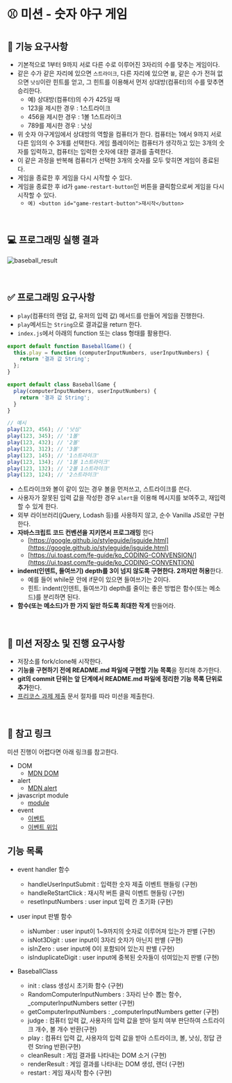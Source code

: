 # ⚾ 미션 - 숫자 야구 게임

## 🎯 기능 요구사항

- 기본적으로 1부터 9까지 서로 다른 수로 이루어진 3자리의 수를 맞추는 게임이다.
- 같은 수가 같은 자리에 있으면 `스트라이크`, 다른 자리에 있으면 `볼`, 같은 수가 전혀 없으면 `낫싱`이란 힌트를 얻고, 그 힌트를 이용해서 먼저 상대방(컴퓨터)의 수를 맞추면 승리한다.
  - 예) 상대방(컴퓨터)의 수가 425일 때
  - 123을 제시한 경우 : 1스트라이크
  - 456을 제시한 경우 : 1볼 1스트라이크
  - 789를 제시한 경우 : 낫싱
- 위 숫자 야구게임에서 상대방의 역할을 컴퓨터가 한다. 컴퓨터는 1에서 9까지 서로 다른 임의의 수 3개를 선택한다. 게임 플레이어는 컴퓨터가 생각하고 있는 3개의 숫자를 입력하고, 컴퓨터는 입력한 숫자에 대한 결과를 출력한다.
- 이 같은 과정을 반복해 컴퓨터가 선택한 3개의 숫자를 모두 맞히면 게임이 종료된다.
- 게임을 종료한 후 게임을 다시 시작할 수 있다.
- 게임을 종료한 후 id가 `game-restart-button`인 버튼을 클릭함으로써 게임을 다시 시작할 수 있다.
  - `예) <button id="game-restart-button">재시작</button>`

<br>

## 💻 프로그래밍 실행 결과

![baseball_result](https://user-images.githubusercontent.com/50367798/100166088-32473e00-2eff-11eb-9454-5d45e648b37e.jpg)

<br>

## ✅ 프로그래밍 요구사항

- `play`(컴퓨터의 랜덤 값, 유저의 입력 값) 메서드를 만들어 게임을 진행한다.
- `play`메서드는 `String`으로 결과값을 return 한다.
- `index.js`에서 아래의 function 또는 class 형태를 활용한다.

```javascript
export default function BaseballGame() {
  this.play = function (computerInputNumbers, userInputNumbers) {
    return '결과 값 String';
  };
}

export default class BaseballGame {
  play(computerInputNumbers, userInputNumbers) {
    return '결과 값 String';
  }
}

// 예시
play(123, 456); // '낫싱'
play(123, 345); // '1볼'
play(123, 432); // '2볼'
play(123, 312); // '3볼'
play(123, 145); // '1스트라이크'
play(123, 134); // '1볼 1스트라이크'
play(123, 132); // '2볼 1스트라이크'
play(123, 124); // '2스트라이크'
```

- 스트라이크와 볼이 같이 있는 경우 볼을 먼저쓰고, 스트라이크를 쓴다.
- 사용자가 잘못된 입력 값을 작성한 경우 `alert`을 이용해 메시지를 보여주고, 재입력할 수 있게 한다.
- 외부 라이브러리(jQuery, Lodash 등)를 사용하지 않고, 순수 Vanilla JS로만 구현한다.
- **자바스크립트 코드 컨벤션을 지키면서 프로그래밍** 한다
  - [https://google.github.io/styleguide/jsguide.html](https://google.github.io/styleguide/jsguide.html)
  - [https://ui.toast.com/fe-guide/ko_CODING-CONVENSION/](https://ui.toast.com/fe-guide/ko_CODING-CONVENTION)
- **indent(인덴트, 들여쓰기) depth를 3이 넘지 않도록 구현한다. 2까지만 허용**한다.
  - 예를 들어 while문 안에 if문이 있으면 들여쓰기는 2이다.
  - 힌트: indent(인덴트, 들여쓰기) depth를 줄이는 좋은 방법은 함수(또는 메소드)를 분리하면 된다.
- **함수(또는 메소드)가 한 가지 일만 하도록 최대한 작게** 만들어라.

<br>

## 📝 미션 저장소 및 진행 요구사항

- 저장소를 fork/clone해 시작한다.
- **기능을 구현하기 전에 README.md 파일에 구현할 기능 목록**을 정리해 추가한다.
- **git의 commit 단위는 앞 단계에서 README.md 파일에 정리한 기능 목록 단위로 추가**한다.
- [프리코스 과제 제출](https://github.com/woowacourse/woowacourse-docs/tree/master/precourse) 문서 절차를 따라 미션을 제출한다.

<br>

## 🔗 참고 링크

미션 진행이 어렵다면 아래 링크를 참고한다.

- DOM
  - [MDN DOM](https://developer.mozilla.org/ko/docs/Web/API/Document_Object_Model/%EC%86%8C%EA%B0%9C)
- alert
  - [MDN alert](https://developer.mozilla.org/ko/docs/Web/API/Window/alert)
- javascript module
  - [module](https://ko.javascript.info/modules-intro)
- event
  - [이벤트](https://ko.javascript.info/introduction-browser-events)
  - [이벤트 위임](https://ko.javascript.info/event-delegation)

## 기능 목록


- event handler 함수
  - handleUserInputSubmit : 입력한 숫자 제출 이벤트 핸들링 (구현)
  - handleReStartClick : 재시작 버튼 클릭 이벤트 핸들링 (구현)
  - resetInputNumbers : user input 입력 칸 초기화 (구현)
  
- user input 판별 함수
  - isNumber : user input이 1~9까지의 숫자로 이루어져 있는가 판별 (구현)
  - isNot3Digit : user input이 3자리 숫자가 아닌지 판별 (구현)
  - isInZero : user input에 0이 포함되어 있는지 판별 (구현)
  - isInduplicateDigit : user input에 중복된 숫자들이 섞여있는지 판별 (구현)
  
- BaseballClass
  - init : class 생성시 초기화 함수 (구현)
  - RandomComputerInputNumbers : 3자리 난수 뽑는 함수, _computerInputNumbers setter (구현)
  - getComputerInputNumbers : _computerInputNumbers getter (구현)
  - judge : 컴퓨터 입력 값, 사용자의 입력 값을 받아 일치 여부 판단하여 스트라이크 개수, 볼 개수 반환(구현)
  - play : 컴퓨터 입력 값, 사용자의 입력 값을 받아 스트라이크, 볼, 낫싱, 정답 관련 String 반환(구현)
  - cleanResult : 게임 결과를 나타내는 DOM 소거 (구현)
  - renderResult : 게임 결과를 나타내는 DOM 생성, 렌더 (구현)
  - restart : 게임 재시작 함수 (구현)

